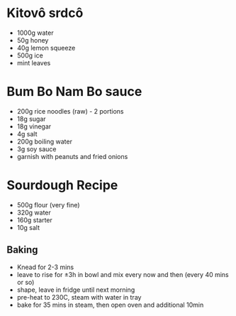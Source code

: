 # Kitovô srdcô

 * 1000g water
 * 50g honey
 * 40g lemon squeeze
 * 500g ice
 * mint leaves

# Bum Bo Nam Bo sauce

 * 200g rice noodles (raw) - 2 portions
 * 18g sugar
 * 18g vinegar
 * 4g salt
 * 200g boiling water
 * 3g soy sauce
 * garnish with peanuts and fried onions

# Sourdough Recipe

 * 500g flour (very fine)
 * 320g water
 * 160g starter
 * 10g salt

## Baking

 * Knead for 2-3 mins
 * leave to rise for ±3h in bowl and mix every now and then (every 40 mins or so)
 * shape, leave in fridge until next morning
 * pre-heat to 230C, steam with water in tray
 * bake for 35 mins in steam, then open oven and additional 10min
